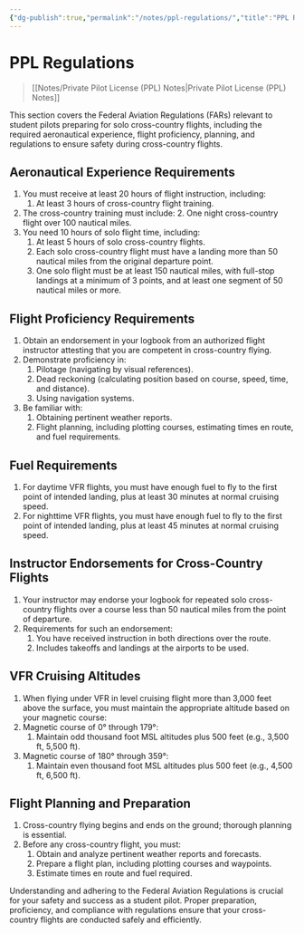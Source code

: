 ```yaml
---
{"dg-publish":true,"permalink":"/notes/ppl-regulations/","title":"PPL Regulations","tags":["aviation","classnotes"]}
---
```


# PPL Regulations
> [[Notes/Private Pilot License (PPL) Notes\|Private Pilot License (PPL) Notes]]

This section covers the Federal Aviation Regulations (FARs) relevant to student pilots preparing for solo cross-country flights, including the required aeronautical experience, flight proficiency, planning, and regulations to ensure safety during cross-country flights.

## Aeronautical Experience Requirements

1. You must receive at least 20 hours of flight instruction, including:
    1. At least 3 hours of cross-country flight training.
2. The cross-country training must include:
    2. One night cross-country flight over 100 nautical miles.
3. You need 10 hours of solo flight time, including:
    1. At least 5 hours of solo cross-country flights.
    2. Each solo cross-country flight must have a landing more than 50 nautical miles from the original departure point.
    3. One solo flight must be at least 150 nautical miles, with full-stop landings at a minimum of 3 points, and at least one segment of 50 nautical miles or more.

## Flight Proficiency Requirements

1. Obtain an endorsement in your logbook from an authorized flight instructor attesting that you are competent in cross-country flying.
2. Demonstrate proficiency in:
    1. Pilotage (navigating by visual references).
    2. Dead reckoning (calculating position based on course, speed, time, and distance).
    3. Using navigation systems.
3. Be familiar with:
    1. Obtaining pertinent weather reports.
    2. Flight planning, including plotting courses, estimating times en route, and fuel requirements.

## Fuel Requirements

1. For daytime VFR flights, you must have enough fuel to fly to the first point of intended landing, plus at least 30 minutes at normal cruising speed.
2. For nighttime VFR flights, you must have enough fuel to fly to the first point of intended landing, plus at least 45 minutes at normal cruising speed.

## Instructor Endorsements for Cross-Country Flights

1. Your instructor may endorse your logbook for repeated solo cross-country flights over a course less than 50 nautical miles from the point of departure.
2. Requirements for such an endorsement:
    1. You have received instruction in both directions over the route.
    2. Includes takeoffs and landings at the airports to be used.

## VFR Cruising Altitudes

1. When flying under VFR in level cruising flight more than 3,000 feet above the surface, you must maintain the appropriate altitude based on your magnetic course:
2. Magnetic course of 0° through 179°:
    1. Maintain odd thousand foot MSL altitudes plus 500 feet (e.g., 3,500 ft, 5,500 ft).
3. Magnetic course of 180° through 359°:
    1. Maintain even thousand foot MSL altitudes plus 500 feet (e.g., 4,500 ft, 6,500 ft).

## Flight Planning and Preparation

1. Cross-country flying begins and ends on the ground; thorough planning is essential.
2. Before any cross-country flight, you must:
    1. Obtain and analyze pertinent weather reports and forecasts.
    2. Prepare a flight plan, including plotting courses and waypoints.
    3. Estimate times en route and fuel required.

Understanding and adhering to the Federal Aviation Regulations is crucial for your safety and success as a student pilot. Proper preparation, proficiency, and compliance with regulations ensure that your cross-country flights are conducted safely and efficiently.